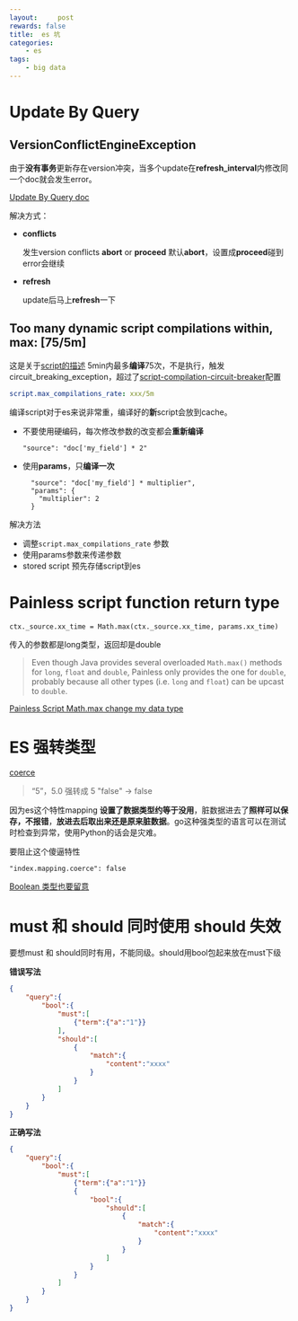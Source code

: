 ```yaml
---
layout:     post
rewards: false
title:  es 坑
categories:
    - es
tags:
    - big data
---
```


# Update By Query

## VersionConflictEngineException

由于**没有事务**更新存在version冲突，当多个update在**refresh_interval**内修改同一个doc就会发生error。

[Update By Query doc](https://www.elastic.co/guide/en/elasticsearch/reference/current/docs-update-by-query.html)

解决方式：

- **conflicts**

  发生version conflicts **abort**  or  **proceed**  默认**abort**，设置成**proceed**碰到error会继续

- **refresh**

  update后马上**refresh**一下

## Too many dynamic script compilations within, max: [75/5m]

这是关于[script的描述](https://www.elastic.co/guide/en/elasticsearch/reference/current/modules-scripting-using.html#prefer-params) 5min内最多**编译**75次，不是执行，触发circuit_breaking_exception，超过了[script-compilation-circuit-breaker](https://www.elastic.co/guide/en/elasticsearch/reference/current/circuit-breaker.html#script-compilation-circuit-breaker)配置

```yaml
script.max_compilations_rate: xxx/5m
```

编译script对于es来说非常重，编译好的**新**script会放到cache。

- 不要使用硬编码，每次修改参数的改变都会**重新编译**

  ```
  "source": "doc['my_field'] * 2"
  ```



- 使用**params**，只**编译一次**

  ```
    "source": "doc['my_field'] * multiplier",
    "params": {
      "multiplier": 2
    }
  ```



解决方法

- 调整`script.max_compilations_rate` 参数
- 使用params参数来传递参数
- stored script 预先存储script到es



# Painless script function return type



```
ctx._source.xx_time = Math.max(ctx._source.xx_time, params.xx_time)
```

传入的参数都是long类型，返回却是double

> Even though Java provides several overloaded `Math.max()` methods for `long`, `float` and `double`, Painless only provides the one for `double`, probably because all other types (i.e. `long` and `float`) can be upcast to `double`.

 [Painless Script Math.max change my data type](https://stackoverflow.com/questions/64690956/painless-script-math-max-change-my-data-type)



# ES 强转类型

[coerce](https://www.elastic.co/guide/en/elasticsearch/reference/current/coerce.html#coerce)

> “5”，5.0 强转成 5   "false" -> false

因为es这个特性mapping **设置了数据类型约等于没用**，脏数据进去了**照样可以保存，不报错**，**放进去后取出来还是原来脏数据**。go这种强类型的语言可以在测试时检查到异常，使用Python的话会是灾难。

要阻止这个傻逼特性

```console
"index.mapping.coerce": false
```

[Boolean 类型也要留意](https://www.elastic.co/guide/en/elasticsearch/reference/current/boolean.html) 



# must 和 should 同时使用 should 失效

要想must 和 should同时有用，不能同级。should用bool包起来放在must下级



**错误写法**

```json
{
    "query":{
        "bool":{
            "must":[
                {"term":{"a":"1"}}
            ],
            "should":[
                {
                    "match":{
                        "content":"xxxx"
                    }
                }
            ]
        }
    }
}
```

**正确写法**

```json
{
    "query":{
        "bool":{
            "must":[
                {"term":{"a":"1"}}
                {
                    "bool":{
                        "should":[
                            {
                                "match":{
                                    "content":"xxxx"
                                }
                            }
                        ]
                    }
                }
            ]
        }
    }
}
```

